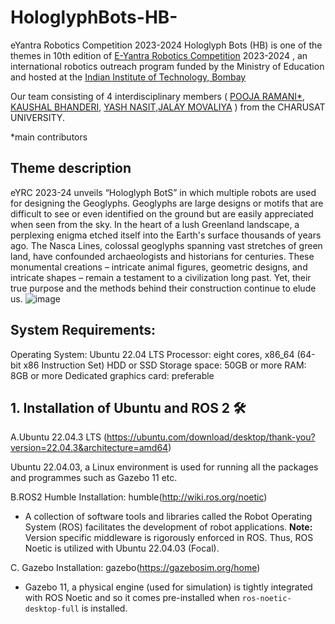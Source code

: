 # HologlyphBots-HB-
eYantra Robotics Competition 2023-2024
Hologlyph Bots (HB) is one of the themes in 10th edition of [E-Yantra Robotics Competition](https://portal.e-yantra.org/) 2023-2024 , an international robotics outreach program funded by the Ministry of Education and hosted at the [Indian Institute of Technology, Bombay](https://www.iitbombay.org/)
 
Our team consisting of  4 interdisciplinary members ( [POOJA RAMANI*](https://www.linkedin.com/in/pooja-ramani-73b603255/), [KAUSHAL BHANDERI](https://www.linkedin.com/in/kaushal-bhanderi/), [YASH NASIT](https://www.linkedin.com/in/hari-raj-anandarajan-65a35119b/),[JALAY MOVALIYA](https://www.linkedin.com/in/sanjay-kumar-m-6877601ba/) ) from the CHARUSAT UNIVERSITY. 

*main contributors

## Theme description

eYRC 2023-24 unveils “Hologlyph BotS” in which multiple robots are used for designing the Geoglyphs. 
Geoglyphs are large designs or motifs that are difficult to see or even identified on the ground but are easily appreciated when seen from the sky.
In the heart of a lush Greenland landscape, a perplexing enigma etched itself into the Earth's surface thousands of years ago. The Nasca Lines, colossal geoglyphs spanning vast stretches of green land, have confounded archaeologists and historians for centuries. These monumental creations – intricate animal figures, geometric designs, and intricate shapes – remain a testament to a civilization long past. Yet, their true purpose and the methods behind their construction continue to elude us.
![image](https://github.com/pooja8748/HologlyphBots-HB-/assets/130728514/a6f83fe5-4f8d-46f7-86a1-278b69b3e8b7)

## System Requirements:

Operating System: Ubuntu 22.04 LTS
Processor: eight cores, x86_64 (64-bit x86 Instruction Set)
HDD or SSD Storage space: 50GB or more
RAM: 8GB or more
Dedicated graphics card: preferable

## 1. Installation of Ubuntu and ROS 2 🛠
 A.Ubuntu 22.04.3 LTS (https://ubuntu.com/download/desktop/thank-you?version=22.04.3&architecture=amd64)
 
 Ubuntu 22.04.03, a Linux environment is used for running all the packages and programmes such as Gazebo 11 etc.
 
 B.ROS2 Humble Installation: humble(http://wiki.ros.org/noetic)

 - A collection of software tools and libraries called the Robot Operating System (ROS) facilitates the development of robot applications.
 **Note:** Version specific middleware is rigorously enforced in ROS. Thus, ROS Noetic is utilized with Ubuntu 22.04.03 (Focal).

 C. Gazebo Installation: gazebo(https://gazebosim.org/home)

 - Gazebo 11, a physical engine (used for simulation) is tightly integrated with ROS Noetic and so it comes pre-installed when      ```ros-noetic-desktop-full```      is installed.



